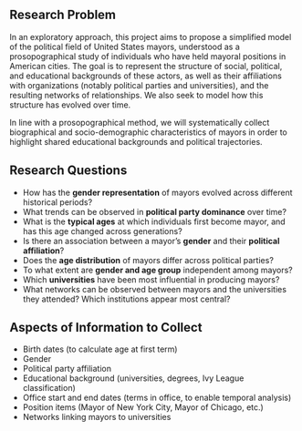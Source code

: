 ## Research Problem

In an exploratory approach, this project aims to propose a simplified model of the political field of United States mayors, understood as a prosopographical study of individuals who have held mayoral positions in American cities. The goal is to represent the structure of social, political, and educational backgrounds of these actors, as well as their affiliations with organizations (notably political parties and universities), and the resulting networks of relationships. We also seek to model how this structure has evolved over time.

In line with a prosopographical method, we will systematically collect biographical and socio-demographic characteristics of mayors in order to highlight shared educational backgrounds and political trajectories.

## Research Questions

- How has the **gender representation** of mayors evolved across different historical periods?  
- What trends can be observed in **political party dominance** over time?  
- What is the **typical ages** at which individuals first become mayor, and has this age changed across generations?
- Is there an association between a mayor’s **gender** and their **political affiliation**?  
- Does the **age distribution** of mayors differ across political parties?  
- To what extent are **gender and age group** independent among mayors?
- Which **universities** have been most influential in producing mayors?
- What networks can be observed between mayors and the universities they attended? Which institutions appear most central?

## Aspects of Information to Collect

* Birth dates (to calculate age at first term)
* Gender
* Political party affiliation
* Educational background (universities, degrees, Ivy League classification)
* Office start and end dates (terms in office, to enable temporal analysis)
* Position items (Mayor of New York City, Mayor of Chicago, etc.)
* Networks linking mayors to universities
